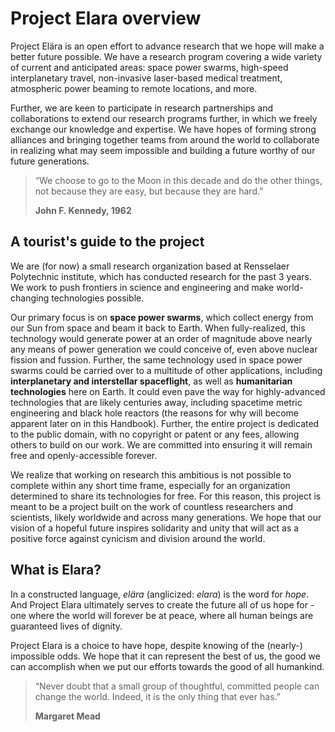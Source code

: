# Project Elara overview

Project Elära is an open effort to advance research that we hope will make a better future possible. We have a research program covering a wide variety of current and anticipated areas: space power swarms, high-speed interplanetary travel, non-invasive laser-based medical treatment, atmospheric power beaming to remote locations, and more. 

Further, we are keen to participate in research partnerships and collaborations to extend our research programs further, in which we freely exchange our knowledge and expertise. We have hopes of forming strong alliances and bringing together teams from around the world to collaborate in realizing what may seem impossible and building a future worthy of our future generations.

> “We choose to go to the Moon in this decade and do the other things, not because they are easy, but because they are hard.”
> 
> **John F. Kennedy, 1962**

## A tourist's guide to the project

We are (for now) a small research organization based at Rensselaer Polytechnic institute, which has conducted research for the past 3 years. We work to push frontiers in science and engineering and make world-changing technologies possible.

Our primary focus is on **space power swarms**, which collect energy from our Sun from space and beam it back to Earth. When fully-realized, this technology would generate power at an order of magnitude above nearly any means of power generation we could conceive of, even above nuclear fission and fussion. Further, the same technology used in space power swarms could be carried over to a multitude of other applications, including **interplanetary and interstellar spaceflight**, as well as **humanitarian technologies** here on Earth. It could even pave the way for highly-advanced technologies that are likely centuries away, including spacetime metric engineering and black hole reactors (the reasons for why will become apparent later on in this Handbook). Further, the entire project is dedicated to the public domain, with no copyright or patent or any fees, allowing others to build on our work. We are committed into ensuring it will remain free and openly-accessible forever.

We realize that working on research this ambitious is not possible to complete within any short time frame, especially for an organization determined to share its technologies for free. For this reason, this project is meant to be a project built on the work of countless researchers and scientists, likely worldwide and across many generations. We hope that our vision of a hopeful future inspires solidarity and unity that will act as a positive force against cynicism and division around the world.

## What is Elara?

In a constructed language, _elära_ (anglicized: _elara_) is the word for *hope*. And Project Elara ultimately serves to create the future all of us hope for - one where the world will forever be at peace, where all human beings are guaranteed lives of dignity.

Project Elara is a choice to have hope, despite knowing of the (nearly-) impossible odds. We hope that it can represent the best of us, the good we can accomplish when we put our efforts towards the good of all humankind.

> “Never doubt that a small group of thoughtful, committed people can change the world. Indeed, it is the only thing that ever has.”  
> 
> **Margaret Mead**
